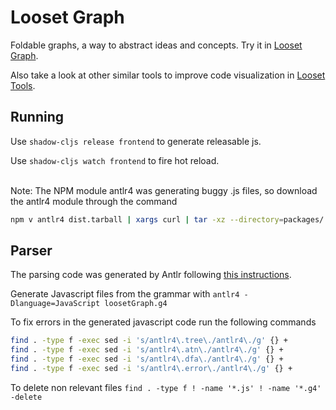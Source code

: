# Looset Graph

Foldable graphs, a way to abstract ideas and concepts. Try it in [Looset Graph](https://jponline.github.io/looset-graph/).

Also take a look at other similar tools to improve code visualization in [Looset Tools](https://jponline.github.io/looset-landing/).

## Running
Use `shadow-cljs release frontend` to generate releasable js.

Use `shadow-cljs watch frontend` to fire hot reload.

<br>
Note: The NPM module antlr4 was generating buggy .js files, so download the antlr4 module through the command

```bash
npm v antlr4 dist.tarball | xargs curl | tar -xz --directory=packages/ && mv packages/package packages/antlr4
```

## Parser

The parsing code was generated by Antlr following [this instructions](https://github.com/antlr/antlr4/blob/master/doc/javascript-target.md).

Generate Javascript files from the grammar with
`antlr4 -Dlanguage=JavaScript loosetGraph.g4`

To fix errors in the generated javascript code run the following commands
```bash
find . -type f -exec sed -i 's/antlr4\.tree\./antlr4\./g' {} +
find . -type f -exec sed -i 's/antlr4\.atn\./antlr4\./g' {} +
find . -type f -exec sed -i 's/antlr4\.dfa\./antlr4\./g' {} +
find . -type f -exec sed -i 's/antlr4\.error\./antlr4\./g' {} +
```

To delete non relevant files
`find . -type f ! -name '*.js' ! -name '*.g4' -delete`
